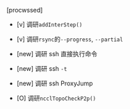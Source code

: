 [procwssed]

* [v] 调研`addInterStep()`

* [v] 调研`rsync`的`--progress`, `--partial`

* [new] 调研 ssh 直接执行命令

* [new] 调研 ssh `-t`

* [new] 调研 ssh ProxyJump

* [O] 调研`ncclTopoCheckP2p()`
